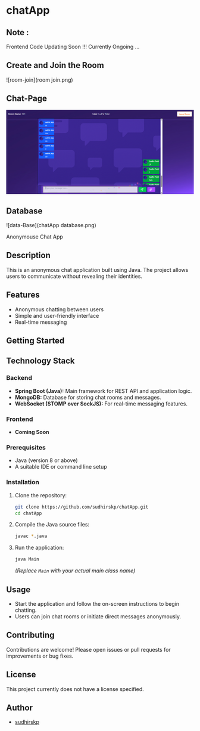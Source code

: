 # chatApp

## Note : 
Frontend Code Updating Soon !!!
Currently Ongoing ...
## Create and Join the Room
![room-join](room join.png)

## Chat-Page
![Chat-apge](chat_page.png)

## Database
![data-Base](chatApp database.png)

Anonymouse Chat App

## Description

This is an anonymous chat application built using Java. The project allows users to communicate without revealing their identities.

## Features

- Anonymous chatting between users
- Simple and user-friendly interface
- Real-time messaging

## Getting Started

## Technology Stack

### Backend

- **Spring Boot (Java):** Main framework for REST API and application logic.
- **MongoDB:** Database for storing chat rooms and messages.
- **WebSocket (STOMP over SockJS):** For real-time messaging features.

### Frontend

- **Coming Soon**

### Prerequisites

- Java (version 8 or above)
- A suitable IDE or command line setup

### Installation

1. Clone the repository:
    ```bash
    git clone https://github.com/sudhirskp/chatApp.git
    cd chatApp
    ```
2. Compile the Java source files:
    ```bash
    javac *.java
    ```
3. Run the application:
    ```bash
    java Main
    ```
   *(Replace `Main` with your actual main class name)*

## Usage

- Start the application and follow the on-screen instructions to begin chatting.
- Users can join chat rooms or initiate direct messages anonymously.

## Contributing

Contributions are welcome! Please open issues or pull requests for improvements or bug fixes.

## License

This project currently does not have a license specified.

## Author

- [sudhirskp](https://github.com/sudhirskp)
